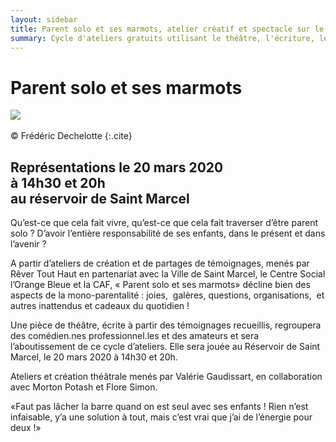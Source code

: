 ```yaml
---
layout: sidebar
title: Parent solo et ses marmots, atelier créatif et spectacle sur le thème de la parentalité à Saint Marcel et Châlon sur Saône.
summary: Cycle d'ateliers gratuits utilisant le théâtre, l'écriture, le chant, l'art thérapie, dans le but de l'écriture et de la représentation d'une pièce de théâtre réunissant une équipe amateure et professionnelle et explorant toutes les facettes de la monoparentalité.
---
```


<h1>Parent solo et ses marmots</h1>
<div class="center-big-block">
    <img src="https://res.cloudinary.com/dnxcesebo/image/upload/v1567431402/parent_solo_1_so0q5w.png">
</div><br>
© Frédéric Dechelotte
{:.cite}
<h2>Représentations le 20 mars 2020 <br>à 14h30 et 20h <br>au réservoir de Saint Marcel</h2>

Qu’est-ce que cela fait vivre, qu’est-ce que cela fait traverser d’être parent solo ? D’avoir l’entière responsabilité de ses enfants, dans le présent et dans l’avenir ?

A partir d’ateliers de création et de partages de témoignages, menés par Rêver Tout Haut en partenariat avec la Ville de Saint Marcel, le Centre Social l’Orange Bleue et la CAF, « Parent solo et ses marmots» décline bien des aspects de la mono-parentalité : joies,  galères, questions, organisations,  et autres inattendus et cadeaux du quotidien ! 

Une pièce de théâtre, écrite à partir des témoignages recueillis, regroupera des comédien.nes professionnel.les et des amateurs et sera l’aboutissement de ce cycle d’ateliers.
Elle sera jouée au Réservoir de Saint Marcel, le 20 mars 2020 à 14h30 et 20h. 

Ateliers et création théâtrale menés par Valérie Gaudissart, en collaboration avec Morton Potash et Flore Simon.


«Faut pas lâcher la barre quand on est seul avec ses enfants ! Rien n’est infaisable, y’a une solution à tout, mais c’est vrai que j’ai de l’énergie pour deux !»
<br>
<!-- [ AJOUTER FLYER, PHOTOS, ET PROGRAMME DU RESERVOIR ] -->
